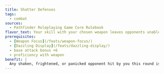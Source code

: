 ```yaml
---
title: Shatter Defenses
tags:
  - combat
sources:
  - Pathfinder Roleplaying Game Core Rulebook
flavor_text: Your skill with your chosen weapon leaves opponents unable to defend themselves if you strike them when their defenses are already compromised.
prerequisites:
  - [Weapon Focus](/feats/weapon-focus/)
  - [Dazzling Display](/feats/dazzling-display/)
  - base attack bonus +6
  - proficiency with weapon
benefit: |
  Any shaken, frightened, or panicked opponent hit by you this round is flat-footed to your attacks until the end of your next turn. This includes any additional attacks you make this round.
---
```


